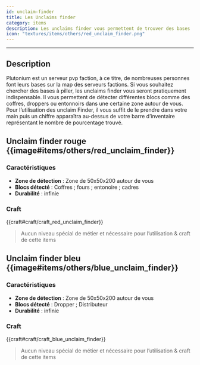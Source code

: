 ```yaml
---
id: unclaim-finder
title: Les Unclaims finder
category: items
description: Les unclaims finder vous permettent de trouver des bases
icon: "textures/items/others/red_unclaim_finder.png"
---
```

___
## Description

Plutonium est un serveur pvp faction, à ce titre, de nombreuses personnes font leurs bases sur la map des serveurs factions. 
Si vous souhaitez chercher des bases à piller, les unclaims finder vous seront pratiquement indispensable. 
Il vous permettent de détecter différentes blocs comme des coffres, droppers ou entonnoirs dans une certaine zone autour de vous. 
Pour l’utilisation des unclaim Finder, il vous suffit de le prendre dans votre main puis un chiffre apparaîtra au-dessus de votre barre d’inventaire représentant le nombre de pourcentage trouvé.
 
## Unclaim finder rouge {{image#items/others/red_unclaim_finder}}

### Caractéristiques

- **Zone de détection** : Zone de 50x50x200 autour de vous 
- **Blocs détecté** : Coffres ; fours ; entonoire ; cadres 
- **Durabilité** : infinie 

### Craft 

{{craft#craft/craft_red_unclaim_finder}} 

> Aucun niveau spécial de métier et nécessaire pour l’utilisation & craft de cette items

## Unclaim finder bleu {{image#items/others/blue_unclaim_finder}}

### Caractéristiques

- **Zone de détection** : Zone de 50x50x200 autour de vous 
- **Blocs détecté** : Dropper ; Distributeur 
- **Durabilité** : infinie 

### Craft 

{{craft#craft/craft_blue_unclaim_finder}} 

> Aucun niveau spécial de métier et nécessaire pour l’utilisation & craft de cette items
